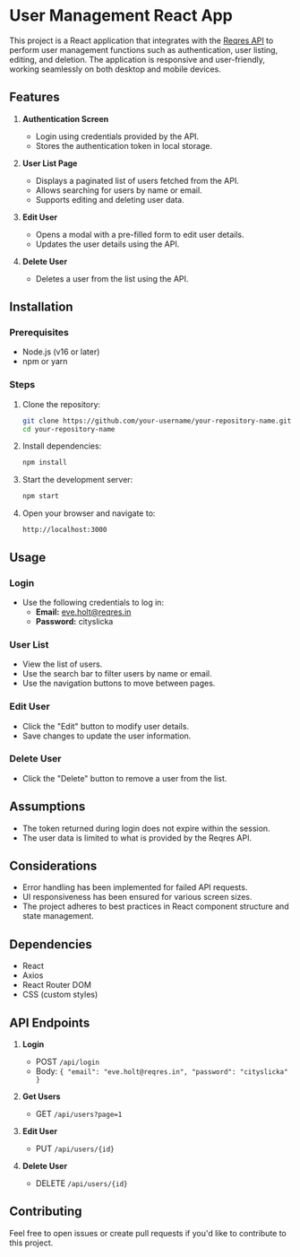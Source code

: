 # User Management React App

This project is a React application that integrates with the [Reqres API](https://reqres.in/) to perform user management functions such as authentication, user listing, editing, and deletion. The application is responsive and user-friendly, working seamlessly on both desktop and mobile devices.

## Features

1. **Authentication Screen**
   - Login using credentials provided by the API.
   - Stores the authentication token in local storage.

2. **User List Page**
   - Displays a paginated list of users fetched from the API.
   - Allows searching for users by name or email.
   - Supports editing and deleting user data.

3. **Edit User**
   - Opens a modal with a pre-filled form to edit user details.
   - Updates the user details using the API.

4. **Delete User**
   - Deletes a user from the list using the API.

## Installation

### Prerequisites

- Node.js (v16 or later)
- npm or yarn

### Steps

1. Clone the repository:
   ```bash
   git clone https://github.com/your-username/your-repository-name.git
   cd your-repository-name
   ```

2. Install dependencies:
   ```bash
   npm install
   ```

3. Start the development server:
   ```bash
   npm start
   ```

4. Open your browser and navigate to:
   ```
   http://localhost:3000
   ```

## Usage

### Login
- Use the following credentials to log in:
  - **Email:** eve.holt@reqres.in
  - **Password:** cityslicka

### User List
- View the list of users.
- Use the search bar to filter users by name or email.
- Use the navigation buttons to move between pages.

### Edit User
- Click the "Edit" button to modify user details.
- Save changes to update the user information.

### Delete User
- Click the "Delete" button to remove a user from the list.

## Assumptions

- The token returned during login does not expire within the session.
- The user data is limited to what is provided by the Reqres API.

## Considerations

- Error handling has been implemented for failed API requests.
- UI responsiveness has been ensured for various screen sizes.
- The project adheres to best practices in React component structure and state management.

## Dependencies

- React
- Axios
- React Router DOM
- CSS (custom styles)



## API Endpoints

1. **Login**
   - POST `/api/login`
   - Body: `{ "email": "eve.holt@reqres.in", "password": "cityslicka" }`

2. **Get Users**
   - GET `/api/users?page=1`

3. **Edit User**
   - PUT `/api/users/{id}`

4. **Delete User**
   - DELETE `/api/users/{id}`

## Contributing

Feel free to open issues or create pull requests if you'd like to contribute to this project.
